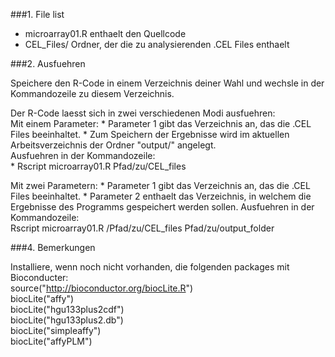 
###1. File list

 * microarray01.R	enthaelt den Quellcode
 * CEL_Files/		Ordner, der die zu analysierenden .CEL Files enthaelt  

###2. Ausfuehren

Speichere den R-Code in einem Verzeichnis deiner Wahl und wechsle in der Kommandozeile zu diesem Verzeichnis.

Der R-Code laesst sich in zwei verschiedenen Modi ausfuehren:  
Mit einem Parameter:	* Parameter 1 gibt das Verzeichnis an, das die .CEL Files beeinhaltet.
                     	* Zum Speichern der Ergebnisse wird im aktuellen Arbeitsverzeichnis der Ordner "output/" angelegt.  
Ausfuehren in der Kommandozeile:  
		        * Rscript microarray01.R Pfad/zu/CEL_files 
	
Mit zwei Parametern:	* Parameter 1 gibt das Verzeichnis an, das die .CEL Files beeinhaltet.
			* Parameter 2 enthaelt das Verzeichnis, in welchem die Ergebnisse des Programms gespeichert werden sollen.
Ausfuehren in der Kommandozeile:  
      			Rscript microarray01.R /Pfad/zu/CEL_files Pfad/zu/output_folder  


###4. Bemerkungen

Installiere, wenn noch nicht vorhanden, die folgenden packages mit Bioconducter:  
source("http://bioconductor.org/biocLite.R")  
biocLite("affy")  
biocLite("hgu133plus2cdf")  
biocLite("hgu133plus2.db")  
biocLite("simpleaffy")  
biocLite("affyPLM")  


